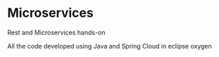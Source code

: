 # Microservices
Rest and Microservices hands-on

All the code developed using Java and Spring Cloud in eclipse oxygen